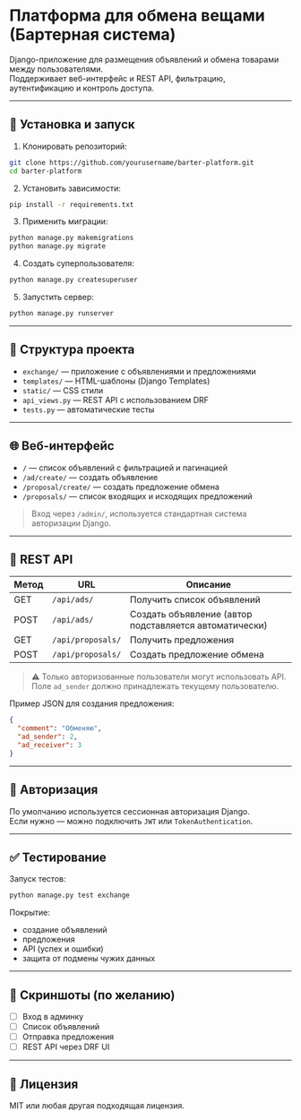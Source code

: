 # Платформа для обмена вещами (Бартерная система)

Django-приложение для размещения объявлений и обмена товарами между пользователями.  
Поддерживает веб-интерфейс и REST API, фильтрацию, аутентификацию и контроль доступа.

---

## 🚀 Установка и запуск

1. Клонировать репозиторий:
```bash
git clone https://github.com/yourusername/barter-platform.git
cd barter-platform
```

2. Установить зависимости:
```bash
pip install -r requirements.txt
```

3. Применить миграции:
```bash
python manage.py makemigrations
python manage.py migrate
```

4. Создать суперпользователя:
```bash
python manage.py createsuperuser
```

5. Запустить сервер:
```bash
python manage.py runserver
```

---

## 🧱 Структура проекта

- `exchange/` — приложение с объявлениями и предложениями
- `templates/` — HTML-шаблоны (Django Templates)
- `static/` — CSS стили
- `api_views.py` — REST API с использованием DRF
- `tests.py` — автоматические тесты

---

## 🌐 Веб-интерфейс

- `/` — список объявлений с фильтрацией и пагинацией
- `/ad/create/` — создать объявление
- `/proposal/create/` — создать предложение обмена
- `/proposals/` — список входящих и исходящих предложений

> Вход через `/admin/`, используется стандартная система авторизации Django.

---

## 🔌 REST API

| Метод | URL                  | Описание                      |
|-------|-----------------------|-------------------------------|
| GET   | `/api/ads/`           | Получить список объявлений   |
| POST  | `/api/ads/`           | Создать объявление (автор подставляется автоматически) |
| GET   | `/api/proposals/`     | Получить предложения         |
| POST  | `/api/proposals/`     | Создать предложение обмена   |

> ⚠️ Только авторизованные пользователи могут использовать API.  
> Поле `ad_sender` должно принадлежать текущему пользователю.

Пример JSON для создания предложения:
```json
{
  "comment": "Обменяю",
  "ad_sender": 2,
  "ad_receiver": 3
}
```

---

## 🔐 Авторизация

По умолчанию используется сессионная авторизация Django.  
Если нужно — можно подключить `JWT` или `TokenAuthentication`.

---

## ✅ Тестирование

Запуск тестов:
```bash
python manage.py test exchange
```

Покрытие:
- создание объявлений
- предложения
- API (успех и ошибки)
- защита от подмены чужих данных

---

## 📸 Скриншоты (по желанию)

- [ ] Вход в админку
- [ ] Список объявлений
- [ ] Отправка предложения
- [ ] REST API через DRF UI

---

## 📄 Лицензия

MIT или любая другая подходящая лицензия.
